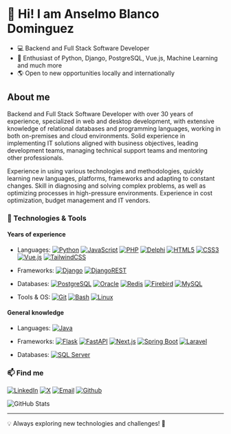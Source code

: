 # 👋 Hi! I am Anselmo Blanco Dominguez

- 💻 Backend and Full Stack Software Developer
- 🐍 Enthusiast of Python, Django, PostgreSQL, Vue.js, Machine Learning and much more
- 🌎 Open to new opportunities locally and internationally

## About me

Backend and Full Stack Software Developer with over 30 years of experience, specialized in web and desktop development, with extensive knowledge of relational databases and programming languages, working in both on-premises and cloud environments. Solid experience in implementing IT solutions aligned with business objectives, leading development teams, managing technical support teams and mentoring other professionals.

Experience in using various technologies and methodologies, quickly learning new languages, platforms, frameworks and adapting to constant changes. Skill in diagnosing and solving complex problems, as well as optimizing processes in high-pressure environments. Experience in cost optimization, budget management and IT vendors.

### 🔧 Technologies & Tools

#### Years of experience

- Languages: [![Python](https://img.shields.io/badge/Python_%7C_9_y-3776AB?logo=python&logoColor=white)](#)
[![JavaScript](https://img.shields.io/badge/JavaScript_%7C_9_y-F7DF1E?logo=javascript&logoColor=black)](#)
[![PHP](https://img.shields.io/badge/PHP_%7C_8_y-4F5B93?logo=php&logoColor=white)](#)
[![Delphi](https://img.shields.io/badge/Delphi_%7C_15_y-b21f24?logo=delphi&logoColor=black)](#)
[![HTML5](https://img.shields.io/badge/HTML5_%7C_20_y-E34F26?logo=html5&logoColor=white)](#)
[![CSS3](https://img.shields.io/badge/CSS3_%7C_20_y-1572B6?logo=css3&logoColor=white)](#)
[![Vue.js](https://img.shields.io/badge/Vue.js_%7C_2_y-4FC08D?logo=vuedotjs&logoColor=white)](#)
[![TailwindCSS](https://img.shields.io/badge/Tailwind_CSS_%7C_2_y-38B2AC.svg?logo=tailwind-css&logoColor=white)](#)

- Frameworks: [![Django](https://img.shields.io/badge/Django_%7C_8_y-092E20?logo=django&logoColor=white)](#)
[![DjangoREST](https://img.shields.io/badge/Django_REST_Framework%7C_2_y-8a2329?logo=django&logoColor=white)](#)

- Databases: [![PostgreSQL](https://img.shields.io/badge/PostgreSQL_%7C_8_y-316192?logo=postgresql&logoColor=white)](#)
[![Oracle](https://custom-icon-badges.demolab.com/badge/Oracle_%7C_8_y-F80000?logo=oracle&logoColor=white)](#)
[![Redis](https://img.shields.io/badge/Redis_%7C_3_y-DD0031.svg?logo=redis&logoColor=white)](#)
[![Firebird](https://img.shields.io/badge/Firebird_%7C_20_y-ff0000.svg?logo=firebird&logoColor=white)](#)
[![MySQL](https://img.shields.io/badge/MySQL_%7C_20_y-4479A1?logo=mysql&logoColor=fff)](#)

- Tools & OS: [![Git](https://img.shields.io/badge/Git_%7C_9_y-ef391a?logo=git&logoColor=white)](#)
[![Bash](https://img.shields.io/badge/Bash_%7C_25_y-4EAA25?logo=gnubash&logoColor=fff)](#)
[![Linux](https://img.shields.io/badge/Lixux_%7C_25_y-1474b8?logo=linux&logoColor=white)](#)

#### General knowledge

- Languages: [![Java](https://img.shields.io/badge/Java-3a75b0.svg?logo=java&logoColor=white)](#)

- Frameworks: [![Flask](https://img.shields.io/badge/Flask-000?logo=flask&logoColor=fff)](#)
[![FastAPI](https://img.shields.io/badge/FastAPI-009485.svg?logo=fastapi&logoColor=white)](#)
[![Next.js](https://img.shields.io/badge/Next.js-black?logo=next.js&logoColor=white)](#)
[![Spring Boot](https://img.shields.io/badge/Spring%20Boot-6DB33F?logo=springboot&logoColor=fff)](#)
[![Laravel](https://img.shields.io/badge/Laravel-%23FF2D20.svg?logo=laravel&logoColor=white)](#)

- Databases: [![SQL Server](https://img.shields.io/badge/SQL_Server-0078d4?logo=sqlserver&logoColor=fff)](#)

### 📫 Find me
[![LinkedIn](https://custom-icon-badges.demolab.com/badge/LinkedIn-0A66C2?logo=linkedin-white&logoColor=fff)](https://www.linkedin.com/in/anselmo-blanco-dominguez/)
[![X](https://img.shields.io/badge/X-%23000000.svg?logo=X&logoColor=white)](https://x.com/anselmobd)
[![Email](https://img.shields.io/badge/Email-D14836?logo=gmail&logoColor=white)](mailto:anselmo.blanco.dominguez@gmail.com)
[![Github](https://img.shields.io/badge/Github-000?logo=github&logoColor=white)](https://github.com/anselmobd)

![GitHub Stats](https://github-readme-stats.vercel.app/api?username=anselmobd&theme=transparent&bg_color=000&border_color=30A3DC&show_icons=true&icon_color=30A3DC&title_color=E94D5F&text_color=FFF&include_all_commits=true)

---
💡 Always exploring new technologies and challenges! 🚀
